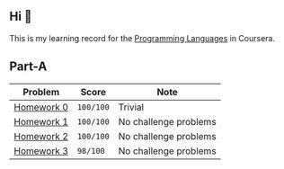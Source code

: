 ## Hi 👋

This is my learning record for the [Programming Languages](https://www.coursera.org/learn/programming-languages) in Coursera.


## Part-A

| Problem                         | Score     | Note                  |
| ------------------------------- | --------- | --------------------- |
| [Homework 0](./Part-A/hw00.sml) | `100/100` | Trivial               |
| [Homework 1](./Part-A/hw01.sml) | `100/100` | No challenge problems |
| [Homework 2](./Part-A/hw02.sml) | `100/100` | No challenge problems |
| [Homework 3](./Part-A/hw03.sml) | `98/100` | No challenge problems |
